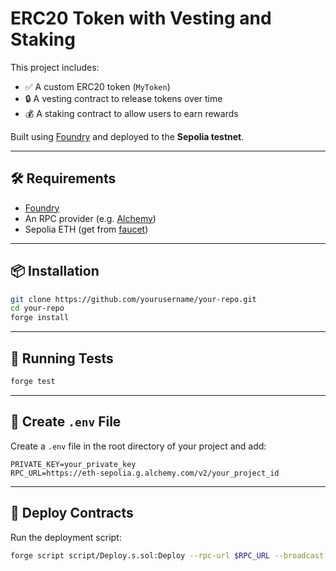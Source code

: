 # ERC20 Token with Vesting and Staking

This project includes:

- ✅ A custom ERC20 token (`MyToken`)
- 🔒 A vesting contract to release tokens over time
- 💰 A staking contract to allow users to earn rewards

Built using [Foundry](https://book.getfoundry.sh/) and deployed to the **Sepolia testnet**.

---

## 🛠 Requirements

- [Foundry](https://book.getfoundry.sh/getting-started/installation)
- An RPC provider (e.g. [Alchemy](https://www.alchemy.com/))
- Sepolia ETH (get from [faucet](https://sepoliafaucet.com/))

---

## 📦 Installation

```bash
git clone https://github.com/yourusername/your-repo.git
cd your-repo
forge install
```

---

## 🧪 Running Tests

```bash
forge test
```

---

## 🔐 Create `.env` File

Create a `.env` file in the root directory of your project and add:

```env
PRIVATE_KEY=your_private_key
RPC_URL=https://eth-sepolia.g.alchemy.com/v2/your_project_id
```

---

## 🚀 Deploy Contracts

Run the deployment script:

```bash
forge script script/Deploy.s.sol:Deploy --rpc-url $RPC_URL --broadcast
```
